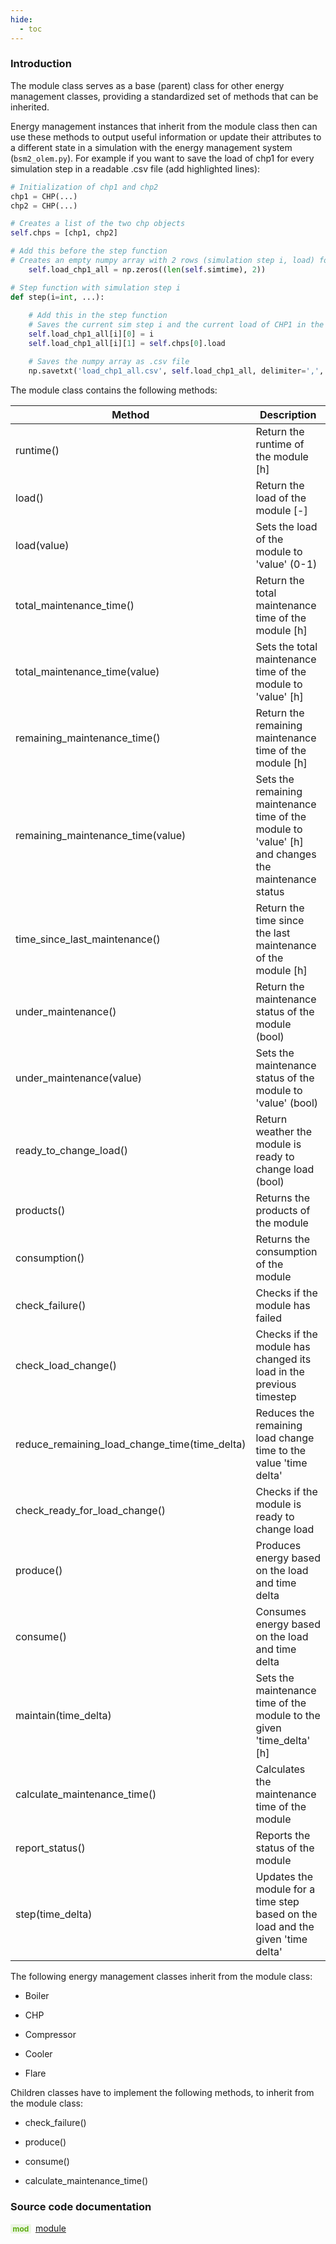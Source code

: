 ```yaml
---
hide:
  - toc
---
```


### Introduction

The module class serves as a base (parent) class for other energy management classes, providing a standardized set of methods that can be inherited.

Energy management instances that inherit from the module class then can use these methods to output useful information or update their attributes to a different state in a simulation with the energy management system (`bsm2_olem.py`). For example if you want to save the load of chp1 for every simulation step in a readable .csv file (add highlighted lines):

``` py title="example in bsm2_olem.py", hl_lines="10 17 18 21"
# Initialization of chp1 and chp2
chp1 = CHP(...)
chp2 = CHP(...)

# Creates a list of the two chp objects
self.chps = [chp1, chp2]

# Add this before the step function
# Creates an empty numpy array with 2 rows (simulation step i, load) for the whole simulation
    self.load_chp1_all = np.zeros((len(self.simtime), 2))

# Step function with simulation step i
def step(i=int, ...):
    
    # Add this in the step function
    # Saves the current sim step i and the current load of CHP1 in the numpy array
    self.load_chp1_all[i][0] = i
    self.load_chp1_all[i][1] = self.chps[0].load

    # Saves the numpy array as .csv file
    np.savetxt('load_chp1_all.csv', self.load_chp1_all, delimiter=',', fmt='%.2f')
```

The module class contains the following methods:

| Method | Description |
| ------ | ----------- |
| runtime() | Return the runtime of the module [h] |
| load() | Return the load of the module [-] |
| load(value) | Sets the load of the module to 'value' (0-1) |
| total_maintenance_time() | Return the total maintenance time of the module [h] |
| total_maintenance_time(value) | Sets the total maintenance time of the module to 'value' [h] |
| remaining_maintenance_time() | Return the remaining maintenance time of the module [h] |
| remaining_maintenance_time(value) | Sets the remaining maintenance time of the module to 'value' [h] and changes the maintenance status |
| time_since_last_maintenance() | Return the time since the last maintenance of the module [h] |
| under_maintenance() | Return the maintenance status of the module (bool) |
| under_maintenance(value) | Sets the maintenance status of the module to 'value' (bool) |
| ready_to_change_load() | Return weather the module is ready to change load (bool) |
| products() | Returns the products of the module |
| consumption() | Returns the consumption of the module |
| check_failure() | Checks if the module has failed |
| check_load_change() | Checks if the module has changed its load in the previous timestep |
| reduce_remaining_load_change_time(time_delta) | Reduces the remaining load change time to the value 'time delta' |
| check_ready_for_load_change() | Checks if the module is ready to change load |
| produce() | Produces energy based on the load and time delta |
| consume() | Consumes energy based on the load and time delta |
| maintain(time_delta) | Sets the maintenance time of the module to the given 'time_delta' [h] |
| calculate_maintenance_time() | Calculates the maintenance time of the module |
| report_status() | Reports the status of the module |
| step(time_delta) | Updates the module for a time step based on the load and the given 'time delta' |

The following energy management classes inherit from the module class:

- Boiler

- CHP

- Compressor

- Cooler

- Flare

Children classes have to implement the following methods, to inherit from the module class:

- check_failure()

- produce()

- consume()

- calculate_maintenance_time()


### Source code documentation

<span style=
  "color: #5cad0f;
  font-weight: bold;
  font-size: .85em;
  background-color: #5cad0f1a;
  padding: 0 .3em;
  border-radius: .1rem;
  margin-right: 0.2rem;">
mod</span> [module](/reference/bsm2_python/energy_management/module)

